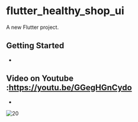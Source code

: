 # flutter_healthy_shop_ui

A new Flutter project.

## Getting Started
-
Video on Youtube :https://youtu.be/GGegHGnCydo
-
-
![20](https://user-images.githubusercontent.com/78899995/160636695-7f88ca8d-7124-4117-8563-c5bc8e836c5e.jpg)

